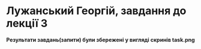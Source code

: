 # Лужанський Георгій, завдання до лекції 3
**Результати завдань(запити) були збережені у вигляді скринів task.png**
